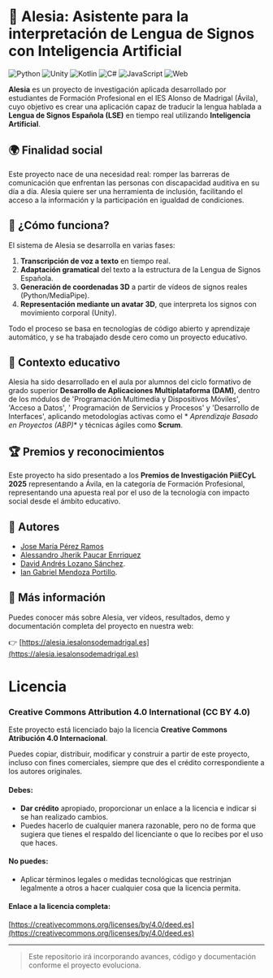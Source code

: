 # 🤖 Alesia: Asistente para la interpretación de Lengua de Signos con Inteligencia Artificial

![Python](https://img.shields.io/badge/Python-3.10-blue)
![Unity](https://img.shields.io/badge/Unity-3D-lightgrey)
![Kotlin](https://img.shields.io/badge/Kotlin-7F52FF?logo=kotlin&logoColor=white)
![C#](https://img.shields.io/badge/C%23-239120?logo=c-sharp&logoColor=white)
![JavaScript](https://img.shields.io/badge/JavaScript-F7DF1E?logo=javascript&logoColor=black)
![Web](https://img.shields.io/badge/Web-HTML%2FCSS%2FJS-blue)

**Alesia** es un proyecto de investigación aplicada desarrollado por estudiantes de Formación Profesional en el IES
Alonso de Madrigal (Ávila), cuyo objetivo es crear una aplicación capaz de traducir la lengua hablada a **Lengua de
Signos Española (LSE)** en tiempo real utilizando **Inteligencia Artificial**.

## 🌍 Finalidad social

Este proyecto nace de una necesidad real: romper las barreras de comunicación que enfrentan las personas con
discapacidad auditiva en su día a día. Alesia quiere ser una herramienta de inclusión, facilitando el acceso a la
información y la participación en igualdad de condiciones.

## 🧠 ¿Cómo funciona?

El sistema de Alesia se desarrolla en varias fases:

1. **Transcripción de voz a texto** en tiempo real.
2. **Adaptación gramatical** del texto a la estructura de la Lengua de Signos Española.
3. **Generación de coordenadas 3D** a partir de vídeos de signos reales (Python/MediaPipe).
4. **Representación mediante un avatar 3D**, que interpreta los signos con movimiento corporal (Unity).

Todo el proceso se basa en tecnologías de código abierto y aprendizaje automático, y se ha trabajado desde cero como un
proyecto educativo.

## 🏫 Contexto educativo

Alesia ha sido desarrollado en el aula por alumnos del ciclo formativo de grado superior **Desarrollo de Aplicaciones
Multiplataforma (DAM)**, dentro de los módulos de 'Programación Multimedia y Dispositivos Móviles', 'Acceso a Datos', '
Programación de Servicios y Procesos' y 'Desarrollo de Interfaces', aplicando metodologías activas como el *
*Aprendizaje Basado en Proyectos (ABP)** y técnicas ágiles como **Scrum**.

## 🏆 Premios y reconocimientos

Este proyecto ha sido presentado a los **Premios de Investigación PiiECyL 2025** representando a Ávila, en la categoría
de Formación Profesional, representando una apuesta real por el uso de la tecnología con impacto social desde el ámbito
educativo.

## 👥 Autores

- [Jose María Pérez Ramos](https://www.linkedin.com/in/jmperezramos/)
- [Alessandro Jherik Paucar Enrriquez](https://www.linkedin.com/in/alessandropaucar/)
- [David Andrés Lozano Sánchez](https://www.linkedin.com/in/david-lozano-s%C3%A1nchez/).
- [Ian Gabriel Mendoza Portillo](https://www.linkedin.com/in/ian-g-mendoza-portillo/).

## 🔗 Más información

Puedes conocer más sobre Alesia, ver vídeos, resultados, demo y documentación completa del proyecto en nuestra web:

👉 [https://alesia.iesalonsodemadrigal.es](https://alesia.iesalonsodemadrigal.es)

# Licencia

### Creative Commons Attribution 4.0 International (CC BY 4.0)

Este proyecto está licenciado bajo la licencia **Creative Commons Atribución 4.0 Internacional**.

Puedes copiar, distribuir, modificar y construir a partir de este proyecto, incluso con fines comerciales, siempre que des el crédito correspondiente a los autores originales.

#### Debes:

- **Dar crédito** apropiado, proporcionar un enlace a la licencia e indicar si se han realizado cambios.
- Puedes hacerlo de cualquier manera razonable, pero no de forma que sugiera que tienes el respaldo del licenciante o que lo recibes por el uso que haces.

#### No puedes:

- Aplicar términos legales o medidas tecnológicas que restrinjan legalmente a otros a hacer cualquier cosa que la licencia permita.

#### Enlace a la licencia completa:

[https://creativecommons.org/licenses/by/4.0/deed.es](https://creativecommons.org/licenses/by/4.0/deed.es)


---

> Este repositorio irá incorporando avances, código y documentación conforme el proyecto evoluciona.

